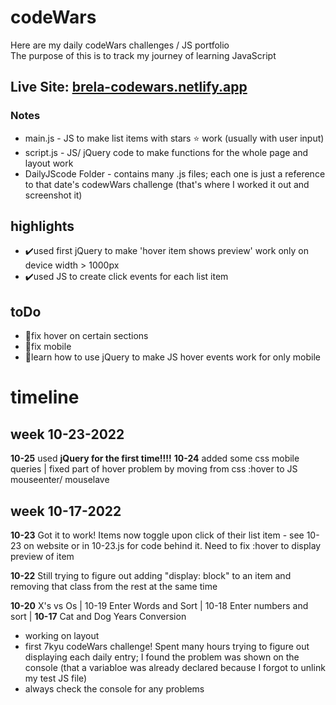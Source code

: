 # codeWars
Here are my daily codeWars challenges / JS portfolio<br>
The purpose of this is to track my journey of learning JavaScript
## Live Site: <a href="https://brela-codewars.netlify.app/" target="_blank">brela-codewars.netlify.app</a>

### Notes
* main.js - JS to make list items with stars ⭐ work (usually with user input) 
* script.js - JS/ jQuery code to make functions for the whole page and layout work
* DailyJScode Folder - contains many .js files; each one is just a reference to that date's codewWars challenge (that's where I worked it out and screenshot it)

## highlights
* ✔️used first jQuery to make 'hover item shows preview' work only on device width > 1000px
* ✔️used JS to create click events for each list item
## toDo
* 📌fix hover on certain sections
* 📌fix mobile
* 📌learn how to use jQuery to make JS hover events work for only mobile




# timeline

## week 10-23-2022
<strong>10-25</strong>  used <strong>jQuery for the first time!!!!</strong>
<strong>10-24</strong> added some css mobile queries | fixed part of hover problem by moving from css :hover to JS mouseenter/ mouselave

## week 10-17-2022
<strong>10-23</strong> Got it to work! Items now toggle upon click of their list item - see 10-23 on website or in 10-23.js for code behind it. Need to fix :hover to display preview of item

<strong>10-22</strong> Still trying to figure out adding "display: block" to an item and removing that class from the rest at the same time

<strong>10-20</strong> X's vs Os | 10-19 Enter Words and Sort | 10-18 Enter numbers and sort | <strong>10-17</strong> Cat and Dog Years Conversion 

* working on layout
* first 7kyu codeWars challenge!
Spent many hours trying to figure out displaying each daily entry; I found the problem was shown on the console (that a variabloe was already declared because I forgot to unlink my test JS file) 
* always check the console for any problems



